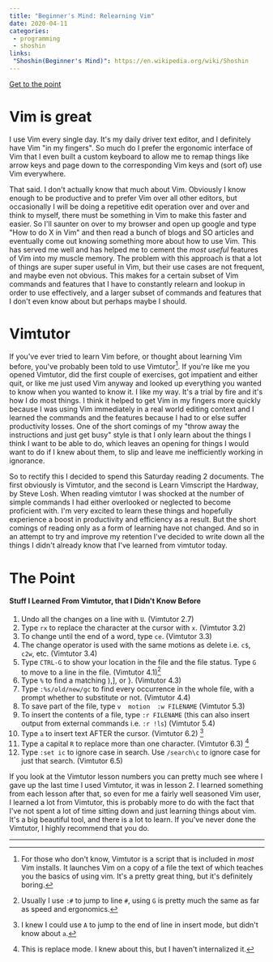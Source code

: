 ```yaml
---
title: "Beginner's Mind: Relearning Vim"
date: 2020-04-11
categories:
 - programming
 - shoshin
links:
 "Shoshin(Beginner's Mind)": https://en.wikipedia.org/wiki/Shoshin
---
```


[Get to the point](#the-point)

# Vim is great

I use Vim every single day. It's my daily driver text editor, and I definitely have Vim "in my fingers".
So much do I prefer the ergonomic interface of Vim that I even built a custom keyboard to allow me to remap
things like arrow keys and page down to the corresponding Vim keys and (sort of) use Vim everywhere.

That said. I don't actually know that much about Vim. Obviously I know enough to be productive and to
prefer Vim over all other editors, but occasionally I will be doing a repetitive edit operation over
and over and think to myself, there must be something in Vim to make this faster and easier.
So I'll saunter on over to my browser and open up google and type "How to do X in Vim" and then read
a bunch of blogs and SO articles and eventually come out knowing something more about how to use Vim.
This has served me well and has helped me to cement the *most useful* features of Vim into my muscle memory.
The problem with this approach is that a lot of things are super super useful in Vim, but their use cases are not frequent,
and maybe even not obvious. This makes for a certain subset of Vim commands and features that I have to constantly
relearn and lookup in order to use effectively, and a larger subset of commands and features that I don't even know about but perhaps maybe I should.


# Vimtutor

If you've ever tried to learn Vim before, or thought about learning Vim before, you've probably been told to use Vimtutor[^1].
If you're like me you opened Vimtutor, did the first couple of exercises, got impatient and either quit, or like me just used Vim anyway
and looked up everything you wanted to know when you wanted to know it. I like my way. It's a trial by fire and it's
how I do most things. I think it helped to get Vim in my fingers more quickly because I was using Vim immediately in a real world editing
context and I learned the commands and the features because I had to or else suffer productivity losses.
One of the short comings of my "throw away the instructions and just get busy" style is that I only learn about the things I think
I want to be able to do, which leaves an opening for things I would want to do if I knew about them, to slip and leave me inefficiently
working in ignorance.

So to rectify this I decided to spend this Saturday reading 2 documents.
The first obviously is Vimtutor, and the second is Learn Vimscript the Hardway, by Steve Losh.
When reading vimtutor I was shocked at the number of simple commands I had either overlooked or
neglected to become proficient with. I'm very excited to learn these things and hopefully experience a
boost in productivity and efficiency as a result. But the short comings of reading only as a form of learning have not
changed. And so in an attempt to try and improve my retention I've decided to write down all the things I didn't already know
that I've learned from vimtutor today.

# The Point

#### Stuff I Learned From Vimtutor, that I Didn't Know Before

1.  Undo all the changes on a line with `U`. (Vimtutor 2.7)
2.	Type  `rx`  to replace the character at the cursor with  `x`. (Vimtutor 3.2)
3.	To change until the end of a word, type  `ce`. (Vimtutor 3.3)
4.	The change operator is used with the same motions as delete i.e. `c$`, `c2w`, etc. (Vimtutor 3.4)
5.	Type `CTRL-G` to show your location in the file and the file status.
    Type  `G`  to move to a line in the file.	(Vimtutor 4.1)[^2]
6.	Type  `%`  to find a matching ),], or }. (Vimtutor 4.3)
7.	Type  `:%s/old/new/gc`	to find every occurrence in the whole file, with a prompt whether to substitute or not. (Vimtutor 4.4)
8.	To save part of the file, type  `v  motion  :w FILENAME` (Vimtutor 5.3)
9.	To insert the contents of a file, type  `:r FILENAME` (this can also insert output from external commands i.e. `:r !ls`) (Vimtutor 5.4)
10.	Type  `a`  to insert text AFTER the cursor. (Vimtutor 6.2) [^3]
11.	Type a capital  `R`  to replace more than one character. (Vimtutor 6.3) [^4]
12. Type `:set ic` to ignore case in search. Use `/search\c` to ignore case for just that search. (Vimtutor 6.5)


If you look at the Vimtutor lesson numbers you can pretty much see where I gave up the last time I used Vimtutor, it was in lesson 2.
I learned something from each lesson after that, so even for me a fairly well seasoned Vim user, I learned a lot from Vimtutor, this is probably
more to do with the fact that I've not spent a lot of time sitting down and just learning things about vim. It's a big beautiful tool, and there
is a lot to learn. If you've never done the Vimtutor, I highly recommend that you do.

---

[^1]: For those who don't know, Vimtutor is a script that is included in *most* Vim installs. It launches Vim on a copy of a file the text of which teaches you the basics of using vim. It's a pretty great thing, but it's definitely boring.
[^2]: Usually I use `:#` to jump to line `#`, using `G` is pretty much the same as far as speed and ergonomics.
[^3]: I knew I could use `A` to jump to the end of line in insert mode, but didn't know about `a`.
[^4]: This is replace mode. I knew about this, but I haven't internalized it.
